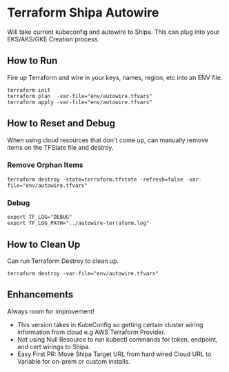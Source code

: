 # Terraform Shipa Autowire

Will take current kubeconfig and autowire to Shipa. This can plug into your EKS/AKS/GKE Creation process. 

## How to Run

Fire up Terraform and wire in your keys, names, region, etc into an ENV file.

```
terraform init
terraform plan  -var-file="env/autowire.tfvars"
terraform apply -var-file="env/autowire.tfvars"
```

## How to Reset and Debug

When using cloud resources that don't come up, can manually remove items on the TFState file
and destroy.

### Remove Orphan Items
```
terraform destroy -state=terraform.tfstate -refresh=false -var-file="env/autowire.tfvars"
```

### Debug
```
export TF_LOG="DEBUG"
export TF_LOG_PATH="../autowire-terraform.log"
```

## How to Clean Up
Can run Terraform Destroy to clean up.
```
terraform destroy -var-file="env/autowire.tfvars"
```

## Enhancements

Always room for improvement!

* This version takes in KubeConfig so getting certain cluster wiring information from cloud e.g AWS Terraform Provider. 
* Not using Null Resource to run kubectl commands for token, endpoint, and cert wirings to Shipa. 
* Easy First PR: Move Shipa Target URL from hard wired Cloud URL to Variable for on-prem or custom installs. 

